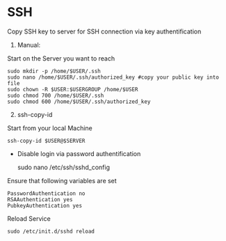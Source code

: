 # SSH

Copy SSH key to server for SSH connection via key authentification

1. Manual:

Start on the Server you want to reach

	sudo mkdir -p /home/$USER/.ssh
	sudo nano /home/$USER/.ssh/authorized_key #copy your public key into file
	sudo chown -R $USER:$USERGROUP /home/$USER
	sudo chmod 700 /home/$USER/.ssh
	sudo chmod 600 /home/$USER/.ssh/authorized_key

2. ssh-copy-id

Start from your local Machine

	ssh-copy-id $USER@$SERVER

+ Disable login via password authentification

	sudo nano /etc/ssh/sshd_config

Ensure that following variables are set

	PasswordAuthentication no
	RSAAuthentication yes
	PubkeyAuthentication yes

Reload Service 

	sudo /etc/init.d/sshd reload
